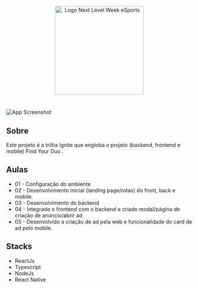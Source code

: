 <div align=center>
  <img src="https://i.imgur.com/7jhwI1R.png" alt="Logo Next Level Week eSports" width="240px">
</div>

#

![App Screenshot](https://i.imgur.com/1ktkiuI.png)

## Sobre
Este projeto é a trilha Ignite que engloba o projeto (backend, frontend e mobile) Find Your Duo .

## Aulas
- 01 - Configuração do ambiente
- 02 - Desenvolvimento inicial (landing page/rotas) do front, back e mobile.
- 03 - Desenvolvimento do backend
- 04 - Integrado o frontend com o backend e criado modal/página de criação de anúncio/abrir ad
- 05 - Desenvolvido a criação de ad pela web e funcionalidade do card de ad pelo mobile.

## Stacks
- ReactJs
- Typescript
- NodeJs
- React Native
